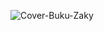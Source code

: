 ![Cover-Buku-Zaky](https://user-images.githubusercontent.com/59588009/218982672-606a443a-4ee9-4430-8cc4-7c8a2f5b2215.png)

